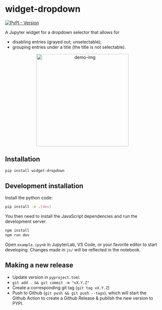# widget-dropdown

[![PyPI - Version](https://img.shields.io/pypi/v/widget-dropdown?color=4CC61E)](https://pypi.org/project/widget-dropdown/)

A Jupyter widget for a dropdown selector that allows for

- disabling entries (grayed out; unselectable);
- grouping entries under a title (the title is not selectable).

<div align="center">
<img src="img/demo.png" alt="demo-img" width="300" />
</div>

## Installation

```sh
pip install widget-dropdown
```

## Development installation

Install the python code:

```sh
pip install -e .[dev]
```

You then need to install the JavaScript dependencies and run the development server.

```sh
npm install
npm run dev
```

Open `example.ipynb` in JupyterLab, VS Code, or your favorite editor
to start developing. Changes made in `js/` will be reflected
in the notebook.

## Making a new release

- Update version in `pyproject.toml`
- `git add . && git commit -m "vX.Y.Z"`
- Create a corresponding git tag (`git tag vX.Y.Z`)
- Push to Github (`git push && git push --tags`), which will start the Github Action to create a Github Release & publish the new version to PYPI.
